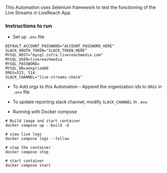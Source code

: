 This Automation uses Selenium framework to test the functioning of the Live Streams in LiveReach App.


### Instructions to run
* Set up `.env` file

```
DEFAULT_ACCOUNT_PASSWORD="ACCOUNT_PASSWORD_HERE"
SLACK_OAUTH_TOKEN="SLACK_TOKEN_HERE"
MYSQL_HOST="mysql.infra.livereachmedia.com"
MYSQL_USER=livereachmedia
MYSQL_PASSWORD=
MYSQL_DB=adxprismDb
ORGS=523, 514
SLACK_CHANNEL="live-streams-check"
```

* To Add orgs to this Automation - Append the organization ids to `ORGS` in `.env` file

* To update reporting slack channel, modify `SLACK_CHANNEL` in `.env`

* Running with Docker compose
```
# Build image and start container
docker compose up --build -d

# view live logs
docker compose logs --follow 

# stop the container
docker compose stop

# start container
docker compose start
```